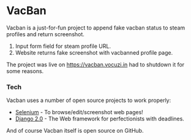 # VacBan


Vacban is a just-for-fun project to append fake vacban status to steam profiles and return screenshot.
  1. Input form field for steam profile URL.
  2. Website returns fake screenshot with vacbanned profile page.

The project was live on https://vacban.vocuzi.in had to shutdown it for some reasons.

### Tech

Vacban uses a number of open source projects to work properly:

* [Selenium] - To browse/edit/screenshot web pages!
* [Django 2.0] - The Web framework for perfectionists with deadlines.

And of course Vacban itself is open source on GitHub.



   [Selenium]: <https://selenium-python.readthedocs.io/>
   [Django 2.0]: <https://docs.djangoproject.com/en/2.1/releases/2.0/>
